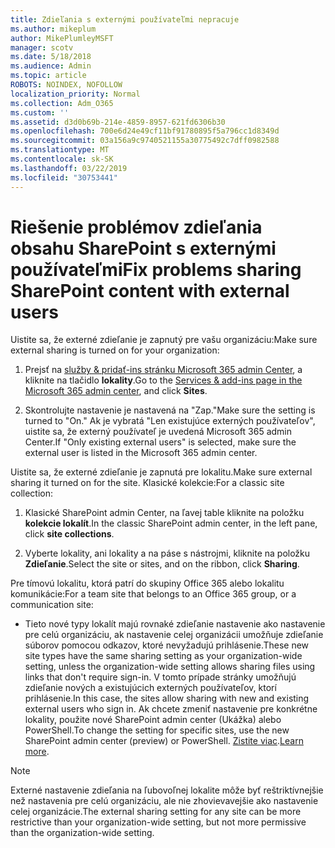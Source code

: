 ```yaml
---
title: Zdieľania s externými používateľmi nepracuje
ms.author: mikeplum
author: MikePlumleyMSFT
manager: scotv
ms.date: 5/18/2018
ms.audience: Admin
ms.topic: article
ROBOTS: NOINDEX, NOFOLLOW
localization_priority: Normal
ms.collection: Adm_O365
ms.custom: ''
ms.assetid: d3d0b69b-214e-4859-8957-621fd6306b30
ms.openlocfilehash: 700e6d24e49cf11bf91780895f5a796cc1d8349d
ms.sourcegitcommit: 03a156a9c9740521155a30775492c7dff0982588
ms.translationtype: MT
ms.contentlocale: sk-SK
ms.lasthandoff: 03/22/2019
ms.locfileid: "30753441"
---
```

# <a name="fix-problems-sharing-sharepoint-content-with-external-users"></a><span data-ttu-id="6b5d9-102">Riešenie problémov zdieľania obsahu SharePoint s externými používateľmi</span><span class="sxs-lookup"><span data-stu-id="6b5d9-102">Fix problems sharing SharePoint content with external users</span></span>

<span data-ttu-id="6b5d9-103">Uistite sa, že externé zdieľanie je zapnutý pre vašu organizáciu:</span><span class="sxs-lookup"><span data-stu-id="6b5d9-103">Make sure external sharing is turned on for your organization:</span></span>
  
1. <span data-ttu-id="6b5d9-104">Prejsť na [služby &amp; pridať-ins stránku Microsoft 365 admin Center](https://portal.office.com/adminportal/home#/Settings/ServicesAndAddIns), a kliknite na tlačidlo **lokality**.</span><span class="sxs-lookup"><span data-stu-id="6b5d9-104">Go to the [Services &amp; add-ins page in the Microsoft 365 admin center](https://portal.office.com/adminportal/home#/Settings/ServicesAndAddIns), and click **Sites**.</span></span>
    
2. <span data-ttu-id="6b5d9-105">Skontrolujte nastavenie je nastavená na "Zap."</span><span class="sxs-lookup"><span data-stu-id="6b5d9-105">Make sure the setting is turned to "On."</span></span> <span data-ttu-id="6b5d9-106">Ak je vybratá "Len existujúce externých používateľov", uistite sa, že externý používateľ je uvedená Microsoft 365 admin Center.</span><span class="sxs-lookup"><span data-stu-id="6b5d9-106">If "Only existing external users" is selected, make sure the external user is listed in the Microsoft 365 admin center.</span></span>
    
<span data-ttu-id="6b5d9-107">Uistite sa, že externé zdieľanie je zapnutá pre lokalitu.</span><span class="sxs-lookup"><span data-stu-id="6b5d9-107">Make sure external sharing it turned on for the site.</span></span> <span data-ttu-id="6b5d9-108">Klasické kolekcie:</span><span class="sxs-lookup"><span data-stu-id="6b5d9-108">For a classic site collection:</span></span>
  
1. <span data-ttu-id="6b5d9-109">Klasické SharePoint admin Center, na ľavej table kliknite na položku **kolekcie lokalít**.</span><span class="sxs-lookup"><span data-stu-id="6b5d9-109">In the classic SharePoint admin center, in the left pane, click **site collections**.</span></span>
    
2. <span data-ttu-id="6b5d9-110">Vyberte lokality, ani lokality a na páse s nástrojmi, kliknite na položku **Zdieľanie**.</span><span class="sxs-lookup"><span data-stu-id="6b5d9-110">Select the site or sites, and on the ribbon, click **Sharing**.</span></span>
    
<span data-ttu-id="6b5d9-111">Pre tímovú lokalitu, ktorá patrí do skupiny Office 365 alebo lokalitu komunikácie:</span><span class="sxs-lookup"><span data-stu-id="6b5d9-111">For a team site that belongs to an Office 365 group, or a communication site:</span></span>
  
- <span data-ttu-id="6b5d9-112">Tieto nové typy lokalít majú rovnaké zdieľanie nastavenie ako nastavenie pre celú organizáciu, ak nastavenie celej organizácii umožňuje zdieľanie súborov pomocou odkazov, ktoré nevyžadujú prihlásenie.</span><span class="sxs-lookup"><span data-stu-id="6b5d9-112">These new site types have the same sharing setting as your organization-wide setting, unless the organization-wide setting allows sharing files using links that don't require sign-in.</span></span> <span data-ttu-id="6b5d9-113">V tomto prípade stránky umožňujú zdieľanie nových a existujúcich externých používateľov, ktorí prihlásenie.</span><span class="sxs-lookup"><span data-stu-id="6b5d9-113">In this case, the sites allow sharing with new and existing external users who sign in.</span></span> <span data-ttu-id="6b5d9-114">Ak chcete zmeniť nastavenie pre konkrétne lokality, použite nové SharePoint admin center (Ukážka) alebo PowerShell.</span><span class="sxs-lookup"><span data-stu-id="6b5d9-114">To change the setting for specific sites, use the new SharePoint admin center (preview) or PowerShell.</span></span> <span data-ttu-id="6b5d9-115">[Zistite viac](https://go.microsoft.com/fwlink/?linkid=871863).</span><span class="sxs-lookup"><span data-stu-id="6b5d9-115">[Learn more](https://go.microsoft.com/fwlink/?linkid=871863).</span></span>
    
> [!NOTE]
> <span data-ttu-id="6b5d9-116">Externé nastavenie zdieľania na ľubovoľnej lokalite môže byť reštriktívnejšie než nastavenia pre celú organizáciu, ale nie zhovievavejšie ako nastavenie celej organizácie.</span><span class="sxs-lookup"><span data-stu-id="6b5d9-116">The external sharing setting for any site can be more restrictive than your organization-wide setting, but not more permissive than the organization-wide setting.</span></span> 
  

